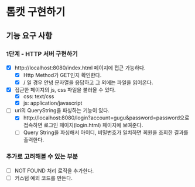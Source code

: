 # 톰캣 구현하기

## 기능 요구 사항

### 1단계 - HTTP 서버 구현하기

- [X] http://localhost:8080/index.html 페이지에 접근 가능하다.
  - [X] Http Method가 GET인지 확인한다.
  - [X] / 일 경우 안녕 문자열을 응답하고 그 외에는 파일을 읽어온다. 
- [X] 접근한 페이지의 js, css 파일을 불러올 수 있다.
  - [X] css: text/css
  - [X] js: application/javascript
- [ ] uri의 QueryString을 파싱하는 기능이 있다.
  - [X] http://localhost:8080/login?account=gugu&password=password으로 접속하면 로그인 페이지(login.html) 페이지에 보여준다.
  - [ ] Query String을 파싱해서 아이디, 비밀번호가 일치하면 회원을 조회한 결과를 출력한다.

### 추가로 고려해볼 수 있는 부분

- [ ] NOT FOUND 처리 로직을 추가한다. 
- [ ] 커스텀 예외 코드를 만든다. 
